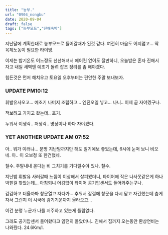 ```yaml
---
title: "농부."
url: "0904_nongbu"
date: 2020-09-04
draft: false
tags: ["농부모드","진해숙박"]
---
```

지난달에 계획한대로 농부모드로 들어갈때가 된것 같다.
여전히 마음도 어지럽고... 딱 육체노동이 필요한 타이밍. 

이제는 밤기온도 어느정도 선선해져서 에어컨 없이도 잘만하니,
오늘밤은 혼자 진해서 자고
내일 새벽엔 예초기 돌려 잡초 정리를 좀 해야겠다.

힘든것은 먼저 해치우고 토요일 오후부터는 편안한 주말 보내보자.

### UPDATE PM10:12

휘발유사오고... 
예초기 나머지 조립하고...
엔진오일 넣고... 나니.. 이제 곧 자야겠구나.

책보려고 가지고 왔는데.. 포기.

누워서 이생각.. 저생각.. 명상이나 하다 자야겠다.

### YET ANOTHER UPDATE AM 07:52

아.. 뭐가 이러냐... 분명 지난밤까지만 해도 일기예보 좋았는데,
6시에 눈떠 보니 비오네. 아.. 이 오보청 또 한건했네.

철수. 주말내내 온다는 비 그치기를 기다릴수야 있나. 철수.

지난밤 휘발유 사러갈때 느낌이 이상해서 살펴봤더니,
타이어에 작은 나사못같은게 하나 박힌걸 찾았는데...
아침되니 어김없이 타이어 공기압센서도 들어와주는구나.

갑갑하고 더울까봐 창문열고 자다가...
추워서 잠결에 창문을 다시 닫고 자긴했는데
춥게 자서 그런지 이 시국에 감기기운까지 올라오고...

이건 분명 누군가 나를 저주하고 있는게 틀림없다.

그래도 공기압센서 들어왔다고 얌전히 몰았더니..
진해서 집까지 오는동안 환상연비는 나와줬다. 24.6Km/l.
